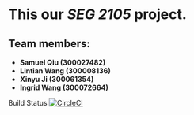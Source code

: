 # This our _SEG 2105_ project.

## Team members:

* __Samuel Qiu (300027482)__
* __Lintian Wang (300008136)__
* __Xinyu Ji (300061354)__
* __Ingrid Wang (300072664)__

Build Status
[![CircleCI](https://circleci.com/gh/SEG2105-uottawa/seg2x05-project-team-f19-8/tree/master.svg?style=svg&circle-token=10c5e60321b91bc5e9887e339940672b95689150)](https://circleci.com/gh/SEG2105-uottawa/seg2x05-project-team-f19-8/tree/master)
